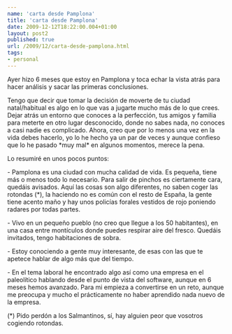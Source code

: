 ```yaml
---
name: 'carta desde Pamplona'
title: 'carta desde Pamplona'
date: 2009-12-12T18:22:00.004+01:00
layout: post2
published: true
url: /2009/12/carta-desde-pamplona.html
tags: 
- personal
---
```


Ayer hizo 6 meses que estoy en Pamplona y toca echar la vista atrás para hacer análisis y sacar las primeras conclusiones.  
  
Tengo que decir que tomar la decisión de moverte de tu ciudad natal/habitual es algo en lo que vas a jugarte mucho más de lo que crees. Dejar atrás un entorno que conoces a la perfección, tus amigos y familia para meterte en otro lugar desconocido, donde no sabes nada, no conoces a casi nadie es complicado. Ahora, creo que por lo menos una vez en la vida debes hacerlo, yo lo he hecho ya un par de veces y aunque confieso que lo he pasado \*muy mal\* en algunos momentos, merece la pena.  
  
Lo resumiré en unos pocos puntos:  
  
\- Pamplona es una ciudad con mucha calidad de vida. Es pequeña, tiene más o menos todo lo necesario. Para salir de pinchos es ciertamente cara, quedáis avisados. Aquí las cosas son algo diferentes, no saben coger las rotondas (\*), la haciendo no es común con el resto de España, la gente tiene acento maño y hay unos policías forales vestidos de rojo poniendo radares por todas partes.  
  
\- Vivo en un pequeño pueblo (no creo que llegue a los 50 habitantes), en una casa entre montículos donde puedes respirar aire del fresco. Quedáis invitados, tengo habitaciones de sobra.  
  
\- Estoy conociendo a gente muy interesante, de esas con las que te apetece hablar de algo más que del tiempo.  
  
\- En el tema laboral he encontrado algo así como una empresa en el paleolítico hablando desde el punto de vista del software, aunque en 6 meses hemos avanzado. Para mi empieza a convertirse en un reto, aunque me preocupa y mucho el prácticamente no haber aprendido nada nuevo de la empresa.  
  
  
(\*) Pido perdón a los Salmantinos, sí, hay alguien peor que vosotros cogiendo rotondas.
